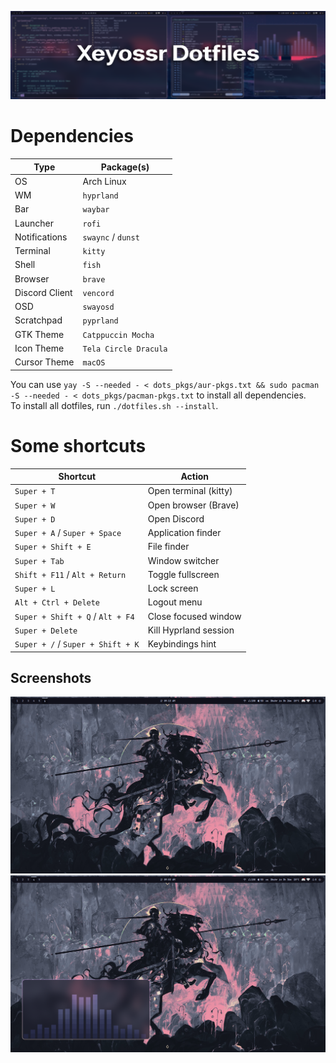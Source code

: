 ![dotfiles](pr/dotfiles.png)

# Dependencies

| Type           | Package(s)            |
| -------------- | --------------------- |
| OS             | Arch Linux            |
| WM             | `hyprland`            |
| Bar            | `waybar`              |
| Launcher       | `rofi`                |
| Notifications  | `swaync` / `dunst`    |
| Terminal       | `kitty`               |
| Shell          | `fish`                |
| Browser        | `brave`               |
| Discord Client | `vencord`             |
| OSD            | `swayosd`             |
| Scratchpad     | `pyprland`            |
| GTK Theme      | `Catppuccin Mocha`    |
| Icon Theme     | `Tela Circle Dracula` |
| Cursor Theme   | `macOS`               |

You can use `yay -S --needed - < dots_pkgs/aur-pkgs.txt && sudo pacman -S --needed - < dots_pkgs/pacman-pkgs.txt` to install all dependencies.  
To install all dotfiles, run `./dotfiles.sh --install`.

# Some shortcuts

| Shortcut                          | Action                |
| --------------------------------- | --------------------- |
| `Super + T`                       | Open terminal (kitty) |
| `Super + W`                       | Open browser (Brave)  |
| `Super + D`                       | Open Discord          |
| `Super + A` / `Super + Space`     | Application finder    |
| `Super + Shift + E`               | File finder           |
| `Super + Tab`                     | Window switcher       |
| `Shift + F11` / `Alt + Return`    | Toggle fullscreen     |
| `Super + L`                       | Lock screen           |
| `Alt + Ctrl + Delete`             | Logout menu           |
| `Super + Shift + Q` / `Alt + F4`  | Close focused window  |
| `Super + Delete`                  | Kill Hyprland session |
| `Super + /` / `Super + Shift + K` | Keybindings hint      |

## Screenshots

![hyprland](pr/1.png)
![hyprland](pr/2.png)
